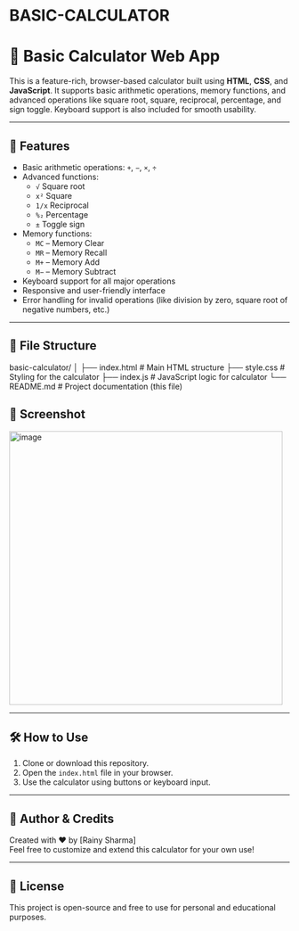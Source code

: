 # BASIC-CALCULATOR

# 🧮 Basic Calculator Web App

This is a feature-rich, browser-based calculator built using **HTML**, **CSS**, and **JavaScript**. It supports basic arithmetic operations, memory functions, and advanced operations like square root, square, reciprocal, percentage, and sign toggle. Keyboard support is also included for smooth usability.

---

## 🚀 Features

- Basic arithmetic operations: `+`, `−`, `×`, `÷`
- Advanced functions:
  - `√` Square root
  - `x²` Square
  - `1/x` Reciprocal
  - `%₂` Percentage
  - `±` Toggle sign
- Memory functions:
  - `MC` – Memory Clear
  - `MR` – Memory Recall
  - `M+` – Memory Add
  - `M−` – Memory Subtract
- Keyboard support for all major operations
- Responsive and user-friendly interface
- Error handling for invalid operations (like division by zero, square root of negative numbers, etc.)

---

## 📁 File Structure

basic-calculator/
│
├── index.html # Main HTML structure
├── style.css # Styling for the calculator
├── index.js # JavaScript logic for calculator
└── README.md # Project documentation (this file)

## 📸 Screenshot

<img width="491" alt="image" src="https://github.com/user-attachments/assets/a9b8e343-9f3b-4e81-ba2b-a6d188e65676" />


---

## 🛠️ How to Use

1. Clone or download this repository.
2. Open the `index.html` file in your browser.
3. Use the calculator using buttons or keyboard input.

---

## 🧠 Author & Credits

Created with ❤️ by [Rainy Sharma]  
Feel free to customize and extend this calculator for your own use!

---

## 📜 License

This project is open-source and free to use for personal and educational purposes.
